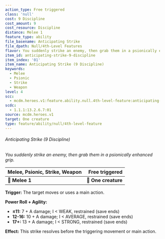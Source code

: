 ```yaml
---
action_type: Free triggered
class: 'null'
cost: 9 Discipline
cost_amount: 9
cost_resource: Discipline
distance: Melee 1
feature_type: ability
file_basename: Anticipating Strike
file_dpath: Null/4th-Level Features
flavor: You suddenly strike an enemy, then grab them in a psionically enhanced grip.
item_id: anticipating-strike-9-discipline
item_index: '01'
item_name: Anticipating Strike (9 Discipline)
keywords:
  - Melee
  - Psionic
  - Strike
  - Weapon
level: 4
scc:
  - mcdm.heroes.v1:feature.ability.null.4th-level-feature:anticipating-strike-9-discipline
scdc:
  - 1.1.1:13.2.6.7:01
source: mcdm.heroes.v1
target: One creature
type: feature/ability/null/4th-level-feature
---
```


###### Anticipating Strike (9 Discipline)

*You suddenly strike an enemy, then grab them in a psionically enhanced grip.*

| **Melee, Psionic, Strike, Weapon** |  **Free triggered** |
| ---------------------------------- | ------------------: |
| **📏 Melee 1**                     | **🎯 One creature** |

**Trigger:** The target moves or uses a main action.

**Power Roll + Agility:**

- **≤11:** 7 + A damage; I < WEAK, restrained (save ends)
- **12-16:** 10 + A damage; I < AVERAGE, restrained (save ends)
- **17+:** 13 + A damage; I < STRONG, restrained (save ends)

**Effect:** This strike resolves before the triggering movement or main action.
